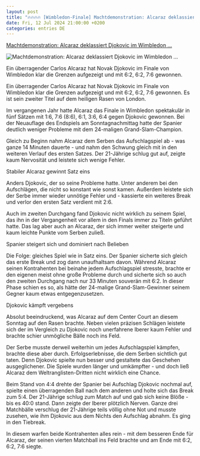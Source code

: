 ```yaml
---
layout: post
title: "🔥🔥🔥🔥 [Wimbledon-Finale] Machtdemonstration: Alcaraz deklassiert Djokovic im Wimbledon ..."
date: Fri, 12 Jul 2024 21:00:00 +0200
categories: entries DE
---
```

[Machtdemonstration: Alcaraz deklassiert Djokovic im Wimbledon ...](https://www.kicker.de/machtdemonstration-alcaraz-deklassiert-djokovic-im-wimbledon-finale-1038035/artikel)

![Machtdemonstration: Alcaraz deklassiert Djokovic im Wimbledon ...](https://derivates.kicker.de/image/upload/c_crop%2Cx_0%2Cy_296%2Cw_2667%2Ch_1500/w_1200%2Cq_auto/v1/2024/07/14/c10fa6f5-4299-4fc6-97f5-f5b742612f6a.jpeg)

Ein überragender Carlos Alcaraz hat Novak Djokovic im Finale von Wimbledon klar die Grenzen aufgezeigt und mit 6:2, 6:2, 7:6 gewonnen.

Ein überragender Carlos Alcaraz hat Novak Djokovic im Finale von Wimbledon klar die Grenzen aufgezeigt und mit 6:2, 6:2, 7:6 gewonnen. Es ist sein zweiter Titel auf dem heiligen Rasen von London.

Im vergangenen Jahr hatte Alcaraz das Finale in Wimbledon spektakulär in fünf Sätzen mit 1:6, 7:6 (8:6), 6:1, 3:6, 6:4 gegen Djokovic gewonnen. Bei der Neuauflage des Endspiels am Sonntagnachmittag hatte der Spanier deutlich weniger Probleme mit dem 24-maligen Grand-Slam-Champion.

Gleich zu Beginn nahm Alcaraz dem Serben das Aufschlagspiel ab - was ganze 14 Minuten dauerte - und nahm den Schwung gleich mit in den weiteren Verlauf des ersten Satzes. Der 21-Jährige schlug gut auf, zeigte kaum Nervosität und leistete sich wenige Fehler.

Stabiler Alcaraz gewinnt Satz eins

Anders Djokovic, der so seine Probleme hatte. Unter anderem bei den Aufschlägen, die nicht so konstant wie sonst kamen. Außerdem leistete sich der Serbe immer wieder unnötige Fehler und - kassierte ein weiteres Break und verlor den ersten Satz verdient mit 2:6.

Auch im zweiten Durchgang fand Djokovic nicht wirklich zu seinem Spiel, das ihn in der Vergangenheit vor allem in den Finals immer zu Titeln geführt hatte. Das lag aber auch an Alcaraz, der sich immer weiter steigerte und kaum leichte Punkte vom Serben zuließ.

Spanier steigert sich und dominiert nach Belieben

Die Folge: gleiches Spiel wie in Satz eins. Der Spanier sicherte sich gleich das erste Break und zog dann unaufhaltsam davon. Während Alcaraz seinen Kontrahenten bei beinahe jedem Aufschlagspiel stresste, brachte er den eigenen meist ohne große Probleme durch und sicherte sich so auch den zweiten Durchgang nach nur 33 Minuten souverän mit 6:2. In dieser Phase schien es so, als hätte der 24-malige Grand-Slam-Gewinner seinem Gegner kaum etwas entgegenzusetzen.

Djokovic kämpft vergebens

Absolut beeindruckend, was Alcaraz auf dem Center Court an diesem Sonntag auf den Rasen brachte. Neben vielen präzisen Schlägen leistete sich der im Vergleich zu Djokovic noch unerfahrene Iberer kaum Fehler und brachte schier unmögliche Bälle noch ins Feld.

Der Serbe musste derweil weiterhin um jedes Aufschlagspiel kämpfen, brachte diese aber durch. Erfolgserlebnisse, die dem Serben sichtlich gut taten. Denn Djokovic spielte nun besser und gestaltete das Geschehen ausgeglichener. Die Spiele wurden länger und umkämpfter - und doch ließ Alcaraz dem Weltranglisten-Dritten nicht wirklich eine Chance.

Beim Stand von 4:4 drehte der Spanier bei Aufschlag Djokovic nochmal auf, spielte einen überragenden Ball nach dem anderen und holte sich das Break zum 5:4. Der 21-Jährige schlug zum Match auf und gab sich keine Blöße - bis es 40:0 stand. Dann zeigte der Iberer plötzlich Nerven. Ganze drei Matchbälle verschlug der 21-Jährige teils völlig ohne Not und musste zusehen, wie ihm Djokovic aus dem Nichts den Aufschlag abnahm. Es ging in den Tiebreak.

In diesem warfen beide Kontrahenten alles rein - mit dem besseren Ende für Alcaraz, der seinen vierten Matchball ins Feld brachte und am Ende mit 6:2, 6:2, 7:6 siegte.

